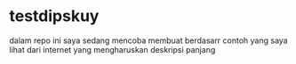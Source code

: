 # testdipskuy
dalam repo ini saya sedang mencoba membuat berdasarr contoh yang saya lihat dari internet yang mengharuskan deskripsi panjang
